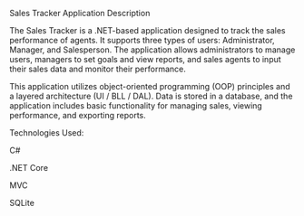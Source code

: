 Sales Tracker Application
Description

The Sales Tracker is a .NET-based application designed to track the sales performance of agents. It supports three types of users: Administrator, Manager, and Salesperson. The application allows administrators to manage users, managers to set goals and view reports, and sales agents to input their sales data and monitor their performance.

This application utilizes object-oriented programming (OOP) principles and a layered architecture (UI / BLL / DAL). Data is stored in a database, and the application includes basic functionality for managing sales, viewing performance, and exporting reports.

Technologies Used:

C#

.NET Core

MVC

SQLite
